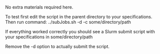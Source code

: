 No extra materials required here. 

To test first edit the script in the parent
directory to your specifications. 
Then run command:
../subJobs.sh -d -c some/directory/path

If everything worked correctly you should see a Slurm
submit script with your specifications in some/directory/path

Remove the -d option to actually submit the script. 
